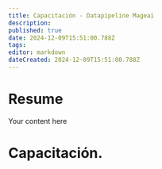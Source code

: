 ```yaml
---
title: Capacitación - Datapipeline Mageai
description: 
published: true
date: 2024-12-09T15:51:00.788Z
tags: 
editor: markdown
dateCreated: 2024-12-09T15:51:00.788Z
---
```


# Resume
Your content here

# Capacitación.